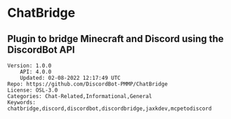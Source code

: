 # ChatBridge
## Plugin to bridge Minecraft and Discord using the DiscordBot API
```properties
Version: 1.0.0
    API: 4.0.0
    Updated: 02-08-2022 12:17:49 UTC
Repo: https://github.com/DiscordBot-PMMP/ChatBridge
License: OSL-3.0
Categories: Chat-Related,Informational,General
Keywords: chatbridge,discord,discordbot,discordbridge,jaxkdev,mcpetodiscord
```